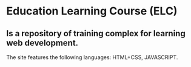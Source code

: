 # Education Learning Course (ELC) 
Is a repository of training complex for learning web development.
--
The site features the following languages: HTML+CSS, JAVASCRIPT.
